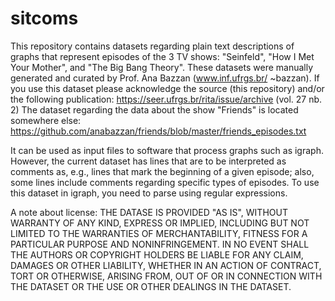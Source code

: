# sitcoms

This repository contains datasets regarding plain text descriptions of graphs that represent episodes of the 3 TV shows:  "Seinfeld", "How I Met Your Mother", and "The Big Bang Theory". 
These datasets were manually generated and curated by Prof. Ana Bazzan (www.inf.ufrgs.br/ ~bazzan). 
If you use this dataset please acknowledge the source (this repository) and/or the following publication: 
https://seer.ufrgs.br/rita/issue/archive (vol. 27 nb. 2)
The dataset regarding the data about the show "Friends" is located somewhere else:
https://github.com/anabazzan/friends/blob/master/friends_episodes.txt

It can be used as input files to software that process graphs such as igraph. However, the current dataset has lines that are to be interpreted as comments as, e.g., lines that mark the beginning of a given episode; also, some lines include comments regarding specific types of episodes. To use this dataset in igraph, you need to parse using regular expressions.

A note about license: THE DATASE IS PROVIDED "AS IS", WITHOUT WARRANTY OF ANY KIND, EXPRESS OR IMPLIED, INCLUDING BUT NOT LIMITED TO THE WARRANTIES OF MERCHANTABILITY, FITNESS FOR A PARTICULAR PURPOSE AND NONINFRINGEMENT. IN NO EVENT SHALL THE AUTHORS OR COPYRIGHT HOLDERS BE LIABLE FOR ANY CLAIM, DAMAGES OR OTHER LIABILITY, WHETHER IN AN ACTION OF CONTRACT, TORT OR OTHERWISE, ARISING FROM, OUT OF OR IN CONNECTION WITH THE DATASET OR THE USE OR OTHER DEALINGS IN THE DATASET.
